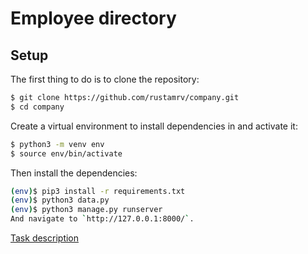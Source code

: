 # Employee directory

## Setup

The first thing to do is to clone the repository:

```sh
$ git clone https://github.com/rustamrv/company.git
$ cd company
```

Create a virtual environment to install dependencies in and activate it:

```sh
$ python3 -m venv env
$ source env/bin/activate
```

Then install the dependencies:

```sh
(env)$ pip3 install -r requirements.txt 
(env)$ python3 data.py
(env)$ python3 manage.py runserver
And navigate to `http://127.0.0.1:8000/`.
```
 
[Task description](https://github.com/rustamrv/company/blob/master/task.pdf)


<object data="task.pdf" type="application/pdf" width="100%"> 
</object>